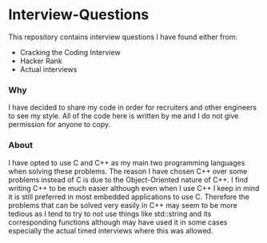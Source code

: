 # Interview-Questions
This repository contains interview questions I have found either from:
  - Cracking the Coding Interview
  - Hacker Rank
  - Actual interviews
  
  ### Why
  I have decided to share my code in order for recruiters and other engineers to see my style. All of the code here is written by me
  and I do not give permission for anyone to copy.
  
  ### About
  I have opted to use C and C++ as my main two programming languages when solving these problems. The reason I have chosen C++ over
  some problems instead of C is due to the Object-Oriented nature of C++. I find writing C++ to be much easier although even
  when I use C++ I keep in mind it is still preferred in most embedded applications to use C. Therefore the problems that
  can be solved very easily in C++ may seem to be more tedious as I tend to try to not use things like std::string and its 
  corresponding functions although may have used it in some cases especially the actual timed interviews where this was allowed.
  

